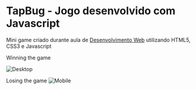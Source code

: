 # TapBug - Jogo desenvolvido com Javascript

Mini game criado durante aula de [Desenvolvimento Web](https://www.udemy.com/course/web-completo/) utilizando HTML5, CSS3 e Javascript

Winning the game


![Desktop](https://media.giphy.com/media/LM32kiMvHnULojbrds/giphy.gif)

Losing the game
![Mobile](https://media.giphy.com/media/QA0Z4Rh6A2juWeMK9E/giphy.gif)
